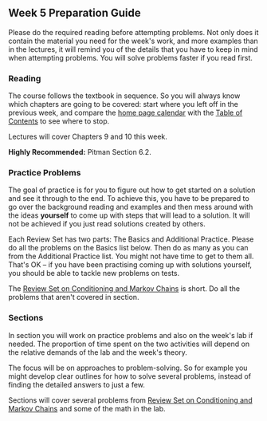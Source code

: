 ## Week 5 Preparation Guide ##

Please do the required reading before attempting problems. Not only does it contain the material you need for the week's work, and more examples than in the lectures, it will remind you of the details that you have to keep in mind when attempting problems. You will solve problems faster if you read first.

### Reading ###
The course follows the textbook in sequence. So you will always know which chapters are going to be covered: start where you left off in the previous week, and compare the [home page calendar](http://prob140.org/) with the [Table of Contents](http://prob140.org/textbook/chapters/README) to see where to stop.

Lectures will cover Chapters 9 and 10 this week.

**Highly Recommended:** Pitman Section 6.2.


### Practice Problems ###
The goal of practice is for you to figure out how to get started on a solution and see it through to the end. To achieve this, you have to be prepared to go over the background reading and examples and then mess around with the ideas **yourself** to come up with steps that will lead to a solution. It will not be achieved if you just read solutions created by others.

Each Review Set has two parts: The Basics and Additional Practice. Please do all the problems on the Basics list below. Then do as many as you can from the Additional Practice list. You might not have time to get to them all. That's OK – if you have been practising coming up with solutions yourself, you should be able to tackle new problems on tests.

The [Review Set on Conditioning and Markov Chains](http://prob140.org/textbook/chapters/Chapter_11/05_Review_Conditioning_and_MC) is short. Do all the problems that aren't covered in section.


### Sections ###
In section you will work on practice problems and also on the week's lab if needed. The proportion of time spent on the two activities will depend on the relative demands of the lab and the week's theory.

The focus will be on approaches to problem-solving. So for example you might develop clear outlines for how to solve several problems, instead of finding the detailed answers to just a few.

Sections will cover several problems from [Review Set on Conditioning and Markov Chains](http://prob140.org/textbook/chapters/Chapter_11/05_Review_Conditioning_and_MC) and some of the math in the lab.
